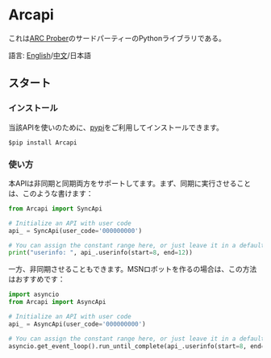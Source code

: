 # Arcapi

これは[ARC Prober](https://redive.estertion.win/arcaea/probe/)のサードパーティーのPythonライブラリである。

語言: [English](../README.md)/[中文](./README-CN.md)/日本語

## スタート

### インストール

当該APIを使いのために、[pypi](https://pypi.org/)をご利用してインストールできます。
```shell script
$pip install Arcapi
```

### 使い方
本APIは非同期と同期両方をサポートしてます。まず、同期に実行させることは、このような書けます：
```python
from Arcapi import SyncApi

# Initialize an API with user code
api_ = SyncApi(user_code='000000000') 

# You can assign the constant range here, or just leave it in a default
print("userinfo: ", api_.userinfo(start=8, end=12)) 
```

一方、非同期させることもできます。MSNロボットを作るの場合は、この方法はおすすめです：

```python
import asyncio
from Arcapi import AsyncApi

# Initialize an API with user code
api_ = AsyncApi(user_code='000000000')

# You can assign the constant range here, or just leave it in a default
asyncio.get_event_loop().run_until_complete(api_.userinfo(start=8, end=12))
``` 